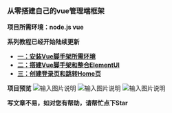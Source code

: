 ### **从零搭建自己的vue管理端框架**


 **项目所需环境：node.js  vue**

 **系列教程已经开始陆续更新**


- [ **一：安装Vue脚手架所需环境** ](https://juejin.im/post/5b5fe1c8e51d4519511363cc)
- [ **二：搭建Vue脚手架和整合ElementUI**  ](https://juejin.im/post/5b74ea4f51882561131aafea)
- [ **三：创建登录页和跳转Home页**  ](https://juejin.im/post/5b767c27f265da27ee5361b4)

 **项目预览**
![输入图片说明](https://images.gitee.com/uploads/images/2018/0816/124138_f2796da4_1325113.png "微信截图_20180731120229.png")
![输入图片说明](https://images.gitee.com/uploads/images/2018/0816/124157_bd80f669_1325113.png "微信截图_20180731120300.png")
![输入图片说明](https://images.gitee.com/uploads/images/2018/0816/124206_86636812_1325113.png "微信截图_20180731120320.png")

 **写文章不易，如对您有帮助，请帮忙点下Star**
